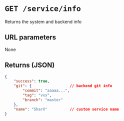 # `GET /service/info`

Returns the system and backend info

## URL parameters
None

## Returns (JSON)
```json
{
	"success": true,
	"git": {                 // backend git info
		"commit": "aaaaa...",
		"tag": "vxx",
		"branch": "master"
	},
	"name": "SharX"          // custom service name
}
```
